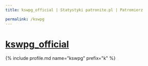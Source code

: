 ```yaml
---
title: kswpg_official | Statystyki patronite.pl | Patromierz

permalink: /kswpg
---
```


# [kswpg_official](https://patronite.pl/kswpg)

{% include profile.md name="kswpg" prefix="k" %}
